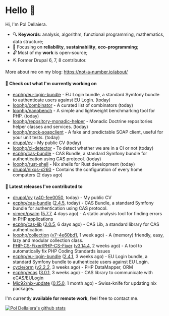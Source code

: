 # Hello 👋

Hi, I'm Pol Dellaiera.

- 🔍 **Keywords**: analysis, algorithm, functional programming, mathematics, data structure;
- 🎯 Focusing on **reliability**, **sustainability**, **eco-programming**;
- 🔓 Most of my **work** is open-source;
- ⛏️ Former Drupal 6, 7, 8 contributor.

More about me on my blog: https://not-a-number.io/about/

#### 👷 Check out what I'm currently working on

- [ecphp/eu-login-bundle](https://github.com/ecphp/eu-login-bundle) - EU Login bundle, a standard Symfony bundle to authenticate users against EU Login. (today)
- [loophp/combinator](https://github.com/loophp/combinator) - A curated list of combinators (today)
- [loophp/nanobench](https://github.com/loophp/nanobench) - A simple and lightweight benchmarking tool for PHP. (today)
- [loophp/repository-monadic-helper](https://github.com/loophp/repository-monadic-helper) - Monadic Doctrine repositories helper classes and services. (today)
- [loophp/mock-soapclient](https://github.com/loophp/mock-soapclient) - A fake and predictable SOAP client, useful for your unit tests. (today)
- [drupol/cv](https://github.com/drupol/cv) - My public CV (today)
- [loophp/ci-detector](https://github.com/loophp/ci-detector) - To detect whether we are in a CI or not (today)
- [ecphp/cas-bundle](https://github.com/ecphp/cas-bundle) - CAS Bundle, a standard Symfony bundle for authentication using CAS protocol. (today)
- [loophp/rust-shell](https://github.com/loophp/rust-shell) - Nix shells for Rust development (today)
- [drupol/nixos-x260](https://github.com/drupol/nixos-x260) - Contains the configuration of every home computers (2 days ago)

#### 🔭 Latest releases I've contributed to

- [drupol/cv](https://github.com/drupol/cv) ([v40-fee0050](https://github.com/drupol/cv/releases/tag/v40-fee0050), today) - My public CV
- [ecphp/cas-bundle](https://github.com/ecphp/cas-bundle) ([2.4.5](https://github.com/ecphp/cas-bundle/releases/tag/2.4.5), today) - CAS Bundle, a standard Symfony bundle for authentication using CAS protocol.
- [vimeo/psalm](https://github.com/vimeo/psalm) ([5.7.7](https://github.com/vimeo/psalm/releases/tag/5.7.7), 4 days ago) - A static analysis tool for finding errors in PHP applications
- [ecphp/cas-lib](https://github.com/ecphp/cas-lib) ([2.0.5](https://github.com/ecphp/cas-lib/releases/tag/2.0.5), 6 days ago) - CAS Lib, a standard library for CAS authentication.
- [loophp/collection](https://github.com/loophp/collection) ([v7-4e60bd1](https://github.com/loophp/collection/releases/tag/v7-4e60bd1), 1 week ago) - A (memory) friendly, easy, lazy and modular collection class.
- [PHP-CS-Fixer/PHP-CS-Fixer](https://github.com/PHP-CS-Fixer/PHP-CS-Fixer) ([v3.14.4](https://github.com/PHP-CS-Fixer/PHP-CS-Fixer/releases/tag/v3.14.4), 2 weeks ago) - A tool to automatically fix PHP Coding Standards issues
- [ecphp/eu-login-bundle](https://github.com/ecphp/eu-login-bundle) ([2.4.1](https://github.com/ecphp/eu-login-bundle/releases/tag/2.4.1), 3 weeks ago) - EU Login bundle, a standard Symfony bundle to authenticate users against EU Login.
- [cycle/orm](https://github.com/cycle/orm) ([v2.2.2](https://github.com/cycle/orm/releases/tag/v2.2.2), 3 weeks ago) - PHP DataMapper, ORM
- [ecphp/ecas](https://github.com/ecphp/ecas) ([3.0.1](https://github.com/ecphp/ecas/releases/tag/3.0.1), 3 weeks ago) - CAS library to communicate with eCAS/EULogin
- [Mic92/nix-update](https://github.com/Mic92/nix-update) ([0.15.0](https://github.com/Mic92/nix-update/releases/tag/0.15.0), 1 month ago) - Swiss-knife for updating nix packages.

I'm currently **available for remote work**, feel free to contact me.

[![Pol Dellaiera's github stats](https://github-readme-stats.vercel.app/api?username=drupol&count_private=true&show_icons=true)](https://github.com/drupol)
